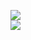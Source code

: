 [![](https://img.shields.io/badge/Made%20With-Github%20Spray-lightgrey.svg?style=for-the-badge&logo=github)](https://github.com/Annihil/github-spray#15436)  
[![](https://i.imgur.com/2DrTn0Z.gif)](https://github.com/Annihil/github-spray)